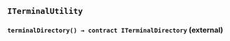 ## `ITerminalUtility`






### `terminalDirectory() → contract ITerminalDirectory` (external)






